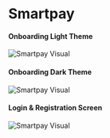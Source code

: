 # Smartpay

#### **Onboarding Light Theme**
![Smartpay Visual](https://github.com/roufy235/Smartpay/blob/main/assets/mockup/light.png?raw=true)
#### **Onboarding Dark Theme**
![Smartpay Visual](https://github.com/roufy235/Smartpay/blob/main/assets/mockup/dark.png?raw=true)
#### **Login & Registration Screen**
![Smartpay Visual](https://github.com/roufy235/Smartpay/blob/main/assets/mockup/login_reg.png?raw=true)
